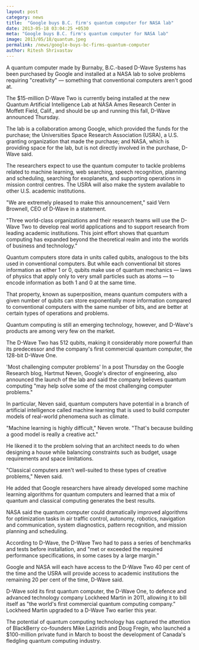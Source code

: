 ```yaml
---
layout: post
category: news
title:  "Google buys B.C. firm's quantum computer for NASA lab"
date: 2013-05-18 03:04:25 +0530
meta: "Google buys B.C. firm's quantum computer for NASA lab"
image: 2013/05/18/quantum.jpeg
permalink: /news/google-buys-bc-firms-quantum-computer
author: Ritesh Shrivastav
---
```

A quantum computer made by Burnaby, B.C.-based D-Wave Systems has been purchased by Google and installed at a NASA lab to solve problems requiring "creativity" — something that conventional computers aren't good at.

The $15-million D-Wave Two is currently being installed at the new Quantum Artificial Intelligence Lab at NASA Ames Research Center in Moffett Field, Calif., and should be up and running this fall, D-Wave announced Thursday.

The lab is a collaboration among Google, which provided the funds for the purchase; the Universities Space Research Association (USRA), a U.S. granting organization that made the purchase; and NASA, which is providing space for the lab, but is not directly involved in the purchase, D-Wave said.

The researchers expect to use the quantum computer to tackle problems related to machine learning, web searching, speech recognition, planning and scheduling, searching for exoplanets, and supporting operations in mission control centres. The USRA will also make the system available to other U.S. academic institutions.

"We are extremely pleased to make this announcement," said Vern Brownell, CEO of D-Wave in a statement.

"Three world-class organizations and their research teams will use the D-Wave Two to develop real world applications and to support research from leading academic institutions. This joint effort shows that quantum computing has expanded beyond the theoretical realm and into the worlds of business and technology."

Quantum computers store data in units called qubits, analogous to the bits used in conventional computers. But while each conventional bit stores information as either 1 or 0, qubits make use of quantum mechanics — laws of physics that apply only to very small particles such as atoms — to encode information as both 1 and 0 at the same time.

That property, known as superposition, means quantum computers with a given number of qubits can store exponentially more information compared to conventional computers with the same number of bits, and are better at certain types of operations and problems.

Quantum computing is still an emerging technology, however, and D-Wave's products are among very few on the market.

The D-Wave Two has 512 qubits, making it considerably more powerful than its predecessor and the company's first commercial quantum computer, the 128-bit D-Wave One.

'Most challenging computer problems'
In a post Thursday on the Google Research blog, Hartmut Neven, Google's director of engineering, also announced the launch of the lab and said the company believes quantum computing "may help solve some of the most challenging computer problems."

In particular, Neven said, quantum computers have potential in a branch of artificial intelligence called machine learning that is used to build computer models of real-world phenomena such as climate.

"Machine learning is highly difficult," Neven wrote. "That's because building a good model is really a creative act."

He likened it to the problem solving that an architect needs to do when designing a house while balancing constraints such as budget, usage requirements and space limitations.

"Classical computers aren't well-suited to these types of creative problems," Neven said.

He added that Google researchers have already developed some machine learning algorithms for quantum computers and learned that a mix of quantum and classical computing generates the best results.

NASA said the quantum computer could dramatically improved algorithms for optimization tasks in air traffic control, autonomy, robotics, navigation and communication, system diagnostics, pattern recognition, and mission planning and scheduling.

According to D-Wave, the D-Wave Two had to pass a series of benchmarks and tests before installation, and "met or exceeded the required performance specifications, in some cases by a large margin."

Google and NASA will each have access to the D-Wave Two 40 per cent of the time and the USRA will provide access to academic institutions the remaining 20 per cent of the time, D-Wave said.

D-Wave sold its first quantum computer, the D-Wave One, to defence and advanced technology company Lockheed Martin in 2011, allowing it to bill itself as "the world's first commercial quantum computing company." Lockheed Martin upgraded to a D-Wave Two earlier this year.

The potential of quantum computing technology has captured the attention of BlackBerry co-founders Mike Laziridis and Doug Fregin, who launched a $100-million private fund in March to boost the development of Canada's fledgling quantum computing industry.